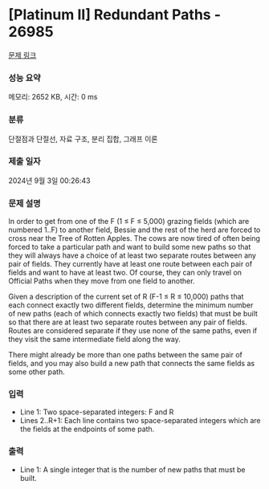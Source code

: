 # [Platinum II] Redundant Paths - 26985 

[문제 링크](https://www.acmicpc.net/problem/26985) 

### 성능 요약

메모리: 2652 KB, 시간: 0 ms

### 분류

단절점과 단절선, 자료 구조, 분리 집합, 그래프 이론

### 제출 일자

2024년 9월 3일 00:26:43

### 문제 설명

<p>In order to get from one of the F (1 ≤ F ≤ 5,000) grazing fields (which are numbered 1..F) to another field, Bessie and the rest of the herd are forced to cross near the Tree of Rotten Apples. The cows are now tired of often being forced to take a particular path and want to build some new paths so that they will always have a choice of at least two separate routes between any pair of fields. They currently have at least one route between each pair of fields and want to have at least two. Of course, they can only travel on Official Paths when they move from one field to another.</p>

<p>Given a description of the current set of R (F-1 ≤ R ≤ 10,000) paths that each connect exactly two different fields, determine the minimum number of new paths (each of which connects exactly two fields) that must be built so that there are at least two separate routes between any pair of fields. Routes are considered separate if they use none of the same paths, even if they visit the same intermediate field along the way.</p>

<p>There might already be more than one paths between the same pair of fields, and you may also build a new path that connects the same fields as some other path.</p>

### 입력 

 <ul>
	<li>Line 1: Two space-separated integers: F and R</li>
	<li>Lines 2..R+1: Each line contains two space-separated integers which are the fields at the endpoints of some path.</li>
</ul>

### 출력 

 <ul>
	<li>Line 1: A single integer that is the number of new paths that must be built.</li>
</ul>

